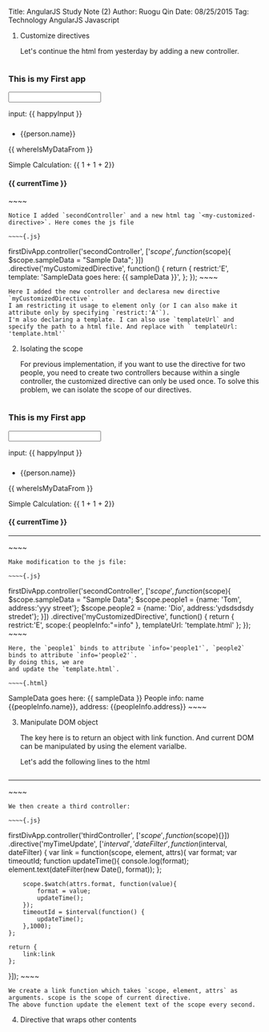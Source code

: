 Title: AngularJS Study Note (2)
Author: Ruogu Qin
Date: 08/25/2015
Tag: Technology
     AngularJS
     Javascript
     
     
1. Customize directives
    
    Let's continue the html from yesterday by adding a new controller.

    ~~~~{.html}
<html ng-app="firstDiv">
  <head>
    <script src="http://ajax.googleapis.com/ajax/libs/angularjs/1.3.14/angular.js"></script>
    <link rel="stylesheet" href="https://maxcdn.bootstrapcdn.com/bootstrap/3.3.5/css/bootstrap.min.css">
    <script type="text/javascript" src="main.js"></script>
  </head>
  <body>
    <h3>This is my First app</h3>
    <input type="text" ng-model="happyInput" ng-init="happyInput='sample'"/>
    <p>input: {{ happyInput }}</p>
    <h3 ng-bind="happyInput"></h3>
    <!-- NEW STUFF BELOW -->
    <div ng-controller="firstController">
      <p ng-bind="whereIsMyDataFrom"></p>
      <ul>
        <li ng-repeat="person in personList |orderBy: '-name'">{{person.name}}</li>
      </ul>
      <p>{{ whereIsMyDataFrom }}</p>
      <p>Simple Calculation: {{ 1 + 1 + 2}}</p>
      <h4>{{ currentTime }}</h4>
    </div>
    <div ng-controller="secondController">
      <my-customized-directive></my-customized-directive>
    </div>
  </body>
</html>
    ~~~~
    
    Notice I added `secondController` and a new html tag `<my-customized-directive>`. Here comes the js file
    
    ~~~~{.js}
firstDivApp.controller('secondController', ['$scope', function($scope){
        $scope.sampleData = "Sample Data";
    }])
    .directive('myCustomizedDirective', function() {
        return {
            restrict:'E',
            template: 'SampleData goes here:  {{ sampleData }}',
        };
    });
    ~~~~
    
    Here I added the new controller and declaresa new directive `myCustomizedDirective`.
    I am restricting it usage to element only (or I can also make it attribute only by specifying `restrict:'A'`).
    I'm also declaring a template. I can also use `templateUrl` and specify the path to a html file. And replace with ` templateUrl: 'template.html'`
    
2. Isolating the scope

    For previous implementation, if you want to use the directive for two people, you need to create two controllers because within a single controller, the customized 
directive can only be used once. To solve this problem, we can isolate the scope of our directives.

    ~~~~{.html}
<html ng-app="firstDiv">
  <head>
    <script src="http://ajax.googleapis.com/ajax/libs/angularjs/1.3.14/angular.js"></script>
    <link rel="stylesheet" href="https://maxcdn.bootstrapcdn.com/bootstrap/3.3.5/css/bootstrap.min.css">
    <script type="text/javascript" src="main.js"></script>
  </head>
  <body>
    <h3>This is my First app</h3>
    <input type="text" ng-model="happyInput" ng-init="happyInput='sample'"/>
    <p>input: {{ happyInput }}</p>
    <h3 ng-bind="happyInput"></h3>
    <!-- NEW STUFF BELOW -->
    <div ng-controller="firstController">
      <p ng-bind="whereIsMyDataFrom"></p>
      <ul>
        <li ng-repeat="person in personList |orderBy: '-name'">{{person.name}}</li>
      </ul>
      <p>{{ whereIsMyDataFrom }}</p>
      <p>Simple Calculation: {{ 1 + 1 + 2}}</p>
      <h4>{{ currentTime }}</h4>
    </div>
    <div ng-controller="secondController">
      <my-customized-directive info='people1'></my-customized-directive>
      <hr/>
      <my-customized-directive info='people2'></my-customized-directive>
    </div>
  </body>
</html>
    ~~~~
    
    Make modification to the js file:
    
    ~~~~{.js}
firstDivApp.controller('secondController', ['$scope', function($scope){
        $scope.sampleData = "Sample Data";
        $scope.people1 = {name: 'Tom', address:'yyy street'};
        $scope.people2 = {name: 'Dio', address:'ydsdsdsdy stredet'};
    }])
    .directive('myCustomizedDirective', function() {
        return {
            restrict:'E',
            scope:{
            peopleInfo:"=info"
        },
            templateUrl: 'template.html'
        };
    });
    ~~~~
    
    Here, the `people1` binds to attribute `info='people1'`, `people2` binds to attribute `info='people2'`.
    By doing this, we are 
    and update the `template.html`. 
    
    ~~~~{.html}
SampleData goes here:  {{ sampleData }}
People info: name {{peopleInfo.name}}, address: {{peopleInfo.address}}
    ~~~~
    
3. Manipulate DOM object
    
    The key here is to return an object with link function. And current DOM
can be manipulated by using the element varialbe.

    Let's add the following lines to the html
    
    ~~~~{.html}
<div ng-controller="thirdController">
    <my-time-update format="'M/d/yy h:mm:ss a'"></my-time-update>
    <hr/>
    <my-time-update format="'MM/d/yy h:mm:ss a'"></my-time-update>
</div>
    ~~~~
    
    We then create a third controller:
    
    ~~~~{.js}
firstDivApp.controller('thirdController', ['$scope', function($scope){}])
.directive('myTimeUpdate', ['$interval', 'dateFilter', function($interval, dateFilter) {
    var link = function(scope, element, attrs){
        var format;
        var timeoutId;
         function updateTime(){
            console.log(format);
            element.text(dateFilter(new Date(), format));
        };

        scope.$watch(attrs.format, function(value){
            format = value;
            updateTime();
        });
        timeoutId = $interval(function() {
            updateTime();
        },1000);
    };

    return {
        link:link
    };
}]);
    ~~~~
    
    We create a link function which takes `scope, element, attrs` as arguments. scope is the scope of current directive.
    The above function update the element text of the scope every second.

4. Directive that wraps other contents
    
    
    
